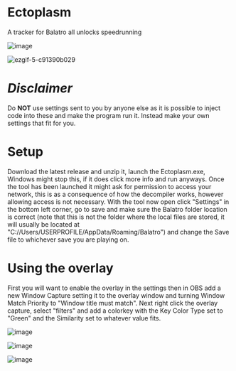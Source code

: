 # Ectoplasm
 A tracker for Balatro all unlocks speedrunning
 
![image](https://github.com/user-attachments/assets/0089f4bf-c94d-460d-aa6b-d0fca1e76649)

![ezgif-5-c91390b029](https://github.com/user-attachments/assets/dbbdd753-f1fc-4944-9274-0ad7d58accb4)

# *Disclaimer*
Do **NOT** use settings sent to you by anyone else as it is possible to inject code into these and make the program run it. Instead make your own settings that fit for you.

# Setup
 Download the latest release and unzip it, launch the Ectoplasm.exe, Windows might stop this, if it does click more info and run anyways.
 Once the tool has been launched it might ask for permission to access your network, this is as a consequence of how the decompiler works, however allowing access is not necessary.
 With the tool now open click "Settings" in the bottom left corner, go to save and make sure the Balatro folder location is correct (note that this is not the folder where the local files are stored, it will usually be located at "C://Users/USERPROFILE/AppData/Roaming/Balatro") and change the Save file to whichever save you are playing on.

 # Using the overlay
  First you will want to enable the overlay in the settings then in OBS add a new Window Capture setting it to the overlay window and turning Window Match Priority to "Window title must match". Next right click the overlay capture, select   "filters" and add a colorkey with the Key Color Type set to "Green" and the Similarity set to whatever value fits.
  

![image](https://github.com/user-attachments/assets/439238fe-6c8e-4ea8-bed2-71ee69ccd97e)

![image](https://github.com/user-attachments/assets/79c93560-9459-42a0-a130-78062d97ef17)

![image](https://github.com/user-attachments/assets/54598a84-f105-4581-92e4-0361e8148c2c)

